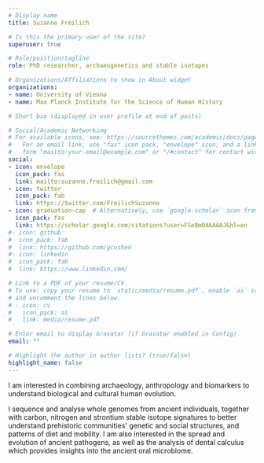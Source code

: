 ```yaml
---
# Display name
title: Suzanne Freilich

# Is this the primary user of the site?
superuser: true

# Role/position/tagline
role: PhD researcher, archaeogenetics and stable isotopes

# Organizations/Affiliations to show in About widget
organizations:
- name: University of Vienna
- name: Max Planck Institute for the Science of Human History

# Short bio (displayed in user profile at end of posts)

# Social/Academic Networking
# For available icons, see: https://sourcethemes.com/academic/docs/page-builder/#icons
#   For an email link, use "fas" icon pack, "envelope" icon, and a link in the
#   form "mailto:your-email@example.com" or "/#contact" for contact widget.
social:
- icon: envelope
  icon_pack: fas
  link: mailto:suzanne.freilich@gmail.com
- icon: twitter
  icon_pack: fab
  link: https://twitter.com/FreilichSuzanne
- icon: graduation-cap  # Alternatively, use `google-scholar` icon from `ai` icon pack
  icon_pack: fas
  link: https://scholar.google.com/citations?user=FSeBm0AAAAAJ&hl=en
#- icon: github
#  icon_pack: fab
#  link: https://github.com/gcushen
#- icon: linkedin
#  icon_pack: fab
#  link: https://www.linkedin.com/

# Link to a PDF of your resume/CV.
# To use: copy your resume to `static/media/resume.pdf`, enable `ai` icons in `params.toml`, 
# and uncomment the lines below.
# - icon: cv
#   icon_pack: ai
#   link: media/resume.pdf

# Enter email to display Gravatar (if Gravatar enabled in Config)
email: ""

# Highlight the author in author lists? (true/false)
highlight_name: false
---
```


I am interested in combining archaeology, anthropology and biomarkers to understand biological and cultural human evolution.

I sequence and analyse whole genomes from ancient individuals, together with carbon, nitrogen and strontium stable isotope signatures to better understand prehistoric communities' genetic and social structures, and patterns of diet and mobility. I am also interested in the spread and evolution of ancient pathogens, as well as the analysis of dental calculus which provides insights into the ancient oral microbiome.
